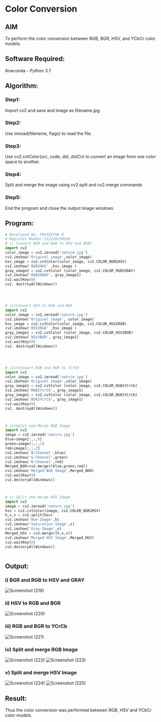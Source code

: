 # Color Conversion
## AIM
To perform the color conversion between RGB, BGR, HSV, and YCbCr color models.

## Software Required:
Anaconda - Python 3.7
## Algorithm:
### Step1:
Import cv2 and save and image as filename.jpg

### Step2:
Use imread(filename, flags) to read the file.

### Step3:
Use cv2.cvtColor(src, code, dst, dstCn) to convert an image from one color space to another.

### Step4:
Split and merge the image using cv2.split and cv2.merge commands

### Step5:
End the program and close the output image windows.

## Program:
```python
# Developed By: PRASEETHA R
# Register Number:212220230036
# i) Convert BGR and RGB to HSV and GRAY
import cv2
color_image = cv2.imread('nature.jpg')
cv2.imshow('Original image',color_image)
hsv_image = cv2.cvtColor(color_image, cv2.COLOR_BGR2HSV)
cv2.imshow('BGR2HSV' ,hsv_image )
gray_image1 = cv2.cvtColor (color_image, cv2.COLOR_RGB2GRAY)
cv2.imshow('RGB2GRAY', gray_image1)
cv2.waitKey(0)
cv2. destroyAllWindows()




# ii)Convert HSV to RGB and BGR
import cv2
color_image = cv2.imread('nature.jpg')
cv2.imshow('Original image', color_image)
hsv_image = cv2.cvtColor(color_image, cv2.COLOR_HSV2RGB)
cv2.imshow('HSV2RGB' ,hsv_image )
gray_image1 = cv2.cvtColor (color_image, cv2.COLOR_HSV2BGR)
cv2.imshow('HSV2BGR', gray_image1)
cv2.waitKey(0)
cv2. destroyAllWindows()




# iii)Convert RGB and BGR to YCrCb
import cv2
color_image = cv2.imread('nature.jpg')
cv2.imshow('Original image',color_image)
gray_image1 = cv2.cvtColor (color_image, cv2.COLOR_RGB2YCrCb)
cv2.imshow('RGB2YCrCb', gray_image1)
gray_image1 = cv2.cvtColor (color_image, cv2.COLOR_BGR2YCrCb)
cv2.imshow('BGR2YCrCb', gray_image1)
cv2.waitKey(0)
cv2. destroyAllWindows()



# iv)Split and Merge RGB Image
import cv2
image = cv2.imread('nature.jpg')
blue=image[:,:,0]
green=image[:,:,1]
red=image[:,:,2]
cv2.imshow('B-Channel',blue)
cv2.imshow('G-Channel',green)
cv2.imshow('R-Channel',red)
Merged_BGR=cv2.merge((blue,green,red))
cv2.imshow('Merged BGR Image',Merged_BGR)
cv2.waitKey(0)
cv2.destoryAllWindows()



# v) Split and merge HSV Image
import cv2
image = cv2.imread('nature.jpg')
hsv = cv2.cvtColor(image, cv2.COLOR_BGR2HSV)
h,s,v = cv2.split(hsv)
cv2.imshow('Hue-Image',h)
cv2.imshow('Saturation-Image',s)
cv2.imshow('Gray-Image',v)
Merged_HSV = cv2.merge((h,s,v))
cv2.imshow('Merged HSV Image',Merged_HSV)
cv2.waitKey(0)
cv2.destoryAllWindows()



```
## Output:
### i) BGR and RGB to HSV and GRAY
![Screenshot (219)](https://user-images.githubusercontent.com/75234942/162749671-dd91e492-55f7-4b67-a12b-4750cb433709.png)

### ii) HSV to RGB and BGR

![Screenshot (220)](https://user-images.githubusercontent.com/75234942/162749794-31ad0538-d3d7-46c3-b4fc-dc4dadc9cd79.png)

### iii) RGB and BGR to YCrCb
![Screenshot (221)](https://user-images.githubusercontent.com/75234942/162688999-26253e89-c1b6-45c4-aa09-f2aef121b203.png)


### iv) Split and merge RGB Image
![Screenshot (222)](https://user-images.githubusercontent.com/75234942/162749927-37bdeac9-ba82-4261-baad-b8fc04e7e237.png)
![Screenshot (223)](https://user-images.githubusercontent.com/75234942/162749994-39e3bd94-785e-49ab-8d3f-4a9dfd518ecc.png)

### v) Split and merge HSV Image
![Screenshot (224)](https://user-images.githubusercontent.com/75234942/162689129-a70d3e34-15b8-440c-a4c2-9cf9ac679f5b.png)
![Screenshot (225)](https://user-images.githubusercontent.com/75234942/162689538-1f95b1a5-56e1-4f57-a114-8a9435875068.png)




## Result:
Thus the color conversion was performed between RGB, HSV and YCbCr color models.
